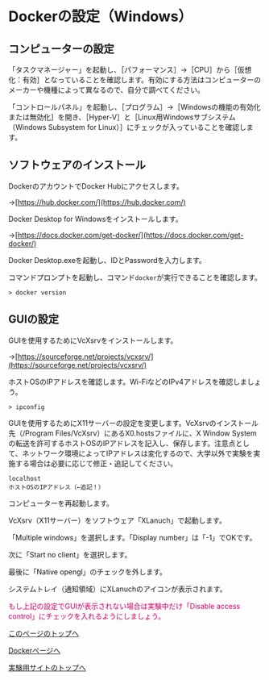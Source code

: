 # Dockerの設定（Windows）

## コンピューターの設定
「タスクマネージャー」を起動し、［パフォーマンス］→［CPU］から［仮想化：有効］となっていることを確認します。有効にする方法はコンピューターのメーカーや機種によって異なるので、自分で調べてください。

「コントロールパネル」を起動し、［プログラム］→［Windowsの機能の有効化または無効化］を開き、［Hyper-V］と［Linux用Windowsサブシステム（Windows Subsystem for Linux）］にチェックが入っていることを確認します。

## ソフトウェアのインストール
DockerのアカウントでDocker Hubにアクセスします。

→[https://hub.docker.com/](https://hub.docker.com/)

Docker Desktop for Windowsをインストールします。

→[https://docs.docker.com/get-docker/](https://docs.docker.com/get-docker/)

Docker Desktop.exeを起動し、IDとPasswordを入力します。

コマンドプロンプトを起動し、コマンド`docker`が実行できることを確認します。
```
> docker version
```

## GUIの設定
GUIを使用するためにVcXsrvをインストールします。

→[https://sourceforge.net/projects/vcxsrv/](https://sourceforge.net/projects/vcxsrv/)

ホストOSのIPアドレスを確認します。Wi-FiなどのIPv4アドレスを確認しましょう。
```
> ipconfig
```

GUIを使用するためにX11サーバーの設定を変更します。VcXsrvのインストール先（/Program Files/VcXsrv）にあるX0.hostsファイルに、X Window Systemの転送を許可するホストOSのIPアドレスを記入し、保存します。注意点として、ネットワーク環境によってIPアドレスは変化するので、大学以外で実験を実施する場合は必要に応じて修正・追記してください。
```
localhost
ホストOSのIPアドレス（←追記！）
```

コンピューターを再起動します。

VcXsrv（X11サーバー）をソフトウェア「XLanuch」で起動します。

「Multiple windows」を選択します。「Display number」は「-1」でOKです。

次に「Start no client」を選択します。

最後に「Native opengl」のチェックを外します。

システムトレイ（通知領域）にXLanuchのアイコンが表示されます。

<span style="color: #CC0066;">もし上記の設定でGUIが表示されない場合は実験中だけ「Disable access control」にチェックを入れるようにしましょう。</span>

[このページのトップへ](#)

[Dockerページへ](https://stl-apu.github.io/laboratory_experiments/docker)

[実験用サイトのトップへ](https://stl-apu.github.io/laboratory_experiments/)
